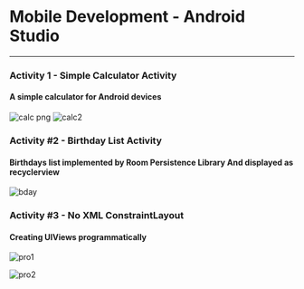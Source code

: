 Mobile Development - Android Studio
==


---

### Activity 1 - Simple Calculator Activity
#### A simple calculator for Android devices
![calc png](https://user-images.githubusercontent.com/35745250/40857125-e0c4adde-65e2-11e8-8c86-522bc8c7577c.PNG)
![calc2](https://user-images.githubusercontent.com/35745250/40857414-c4d9c5b8-65e3-11e8-8de4-d78201385b3b.PNG)

### Activity #2 - Birthday List Activity

#### Birthdays list implemented by Room Persistence Library And displayed as recyclerview

![bday](https://user-images.githubusercontent.com/35745250/40857435-d36a4f08-65e3-11e8-92bd-a12ccd40114f.PNG)


### Activity #3 - No XML ConstraintLayout

#### Creating UIViews programmatically  

![pro1](https://user-images.githubusercontent.com/35745250/40857866-235940a4-65e5-11e8-8d27-c04f4867852e.PNG)

![pro2](https://user-images.githubusercontent.com/35745250/40860481-25c28144-65ee-11e8-821e-2f3877d0f965.PNG)
